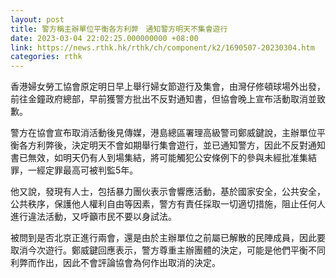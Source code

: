 ```yaml
---
layout: post
title: 警方稱主辦單位平衡各方利弊　通知警方明天不集會遊行
date: 2023-03-04 22:02:25.000000000 +08:00
link: https://news.rthk.hk/rthk/ch/component/k2/1690507-20230304.htm
categories: rthk
---
```


香港婦女勞工協會原定明日早上舉行婦女節遊行及集會，由灣仔修頓球場外出發，前往金鐘政府總部，早前獲警方批出不反對通知書，但協會晚上宣布活動取消並致歉。

警方在協會宣布取消活動後見傳媒，港島總區署理高級警司鄭威鍵說，主辦單位平衡各方利弊後，決定明天不會如期舉行集會遊行，並已通知警方，因此不反對通知書已無效，如明天仍有人到場集結，將可能觸犯公安條例下的參與未經批准集結罪，一經定罪最高可被判監5年。

他又說，發現有人士，包括暴力團伙表示會響應活動，基於國家安全，公共安全，公共秩序，保護他人權利自由等因素，警方有責任採取一切適切措施，阻止任何人進行違法活動，又呼籲市民不要以身試法。

被問到是否北京正進行兩會，還是由於主辦單位之前屬已解散的民陣成員，因此要取消今次遊行。鄭威鍵回應表示，警方尊重主辦團體的決定，可能是他們平衡不同利弊而作出，因此不會評論協會為何作出取消的決定。
